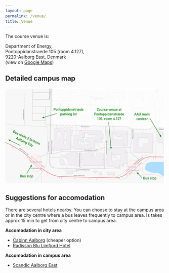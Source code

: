 ```yaml
---
layout: page
permalink: /venue/
title: Venue
---
```


The course venue is:

Department of Energy,  
Pontoppidanstraede 105 (room 4.127),  
9220-Aalborg East, Denmark  
(view on [Google Maps](https://www.google.com/maps/place/57°00'56.6%22N+9°58'31.2%22E/@57.0157222,9.9746005,160m/data=!3m2!1e3!4b1!4m6!3m5!1s0x0:0x8279fb0ee01c3253!7e2!8m2!3d57.0157117!4d9.9753373))

## Detailed campus map
![](../images/AAU_venue.png)

## Suggestions for accomodation

There are several hotels nearby. You can choose to stay at the campus area or in the city centre where a bus leaves frequently to campus area. Is takes approx 15 min to get from city centre to campus area.

**Accomodation in city area**
- [Cabinn Aalborg](https://www.cabinn.com/hotel/cabinn-aalborg) (cheaper option)
- [Radisson Blu Limfjord Hotel](https://www.radissonhotels.com/en-us/hotels/radisson-blu-aalborg-limfjord)

**Accomodation in campus area**
- [Scandic Aalborg East](https://www.scandichotels.com/hotels/denmark/aalborg/scandic-aalborg-ost)


